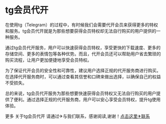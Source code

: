 # tg会员代开

在使用tg（Telegram）的过程中，有时候我们会需要代开会员来获得更多的特权和服务。tg会员代开就是为那些想要获得会员特权却无法自行购买的用户提供的一种服务。

通过tg会员代开服务，用户可以快速获得会员特权，享受更快的下载速度、更多的存储空间、更多的表情包等各种优势。而且，代开会员还可以帮助用户省去繁琐的购买流程，让用户更加便捷地享受会员特权。

为了保证代开会员的安全性和可靠性，建议用户选择正规的代开服务商进行购买。在选择代开服务商时，可以通过查看其信誉和口碑来做出选择，以确保自己的权益不受损失。

总的来说，tg会员代开服务为那些想要快速获得会员特权又无法自行购买的用户提供了便利。通过选择正规的代开服务商，用户可以安心享受会员特权，提升tg使用体验。

更多 关于tg会员代开 请通过✈与我们联系，感谢阅读,谢谢！[点击这里✈联系](https://t.me/LM999bot)
